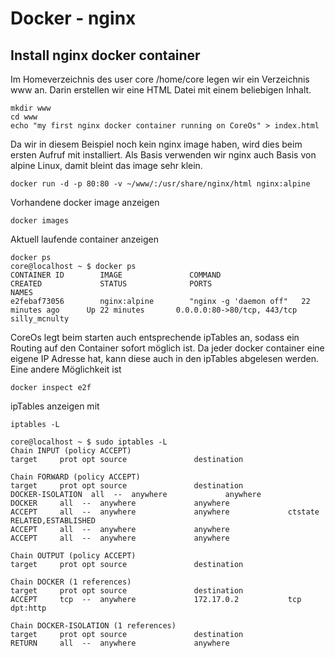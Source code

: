# Docker - nginx 

## Install nginx docker container
Im Homeverzeichnis des user core /home/core legen wir ein Verzeichnis www an. Darin erstellen wir eine HTML Datei mit einem beliebigen Inhalt.

```
mkdir www
cd www
echo "my first nginx docker container running on CoreOs" > index.html 
```

Da wir in diesem Beispiel noch kein nginx image haben, wird dies beim ersten Aufruf mit installiert.
Als Basis verwenden wir nginx auch Basis von alpine Linux, damit bleint das image sehr klein.
```
docker run -d -p 80:80 -v ~/www/:/usr/share/nginx/html nginx:alpine
```

Vorhandene docker image anzeigen
```
docker images 
```

Aktuell laufende container anzeigen 
```
docker ps
core@localhost ~ $ docker ps
CONTAINER ID        IMAGE               COMMAND                  CREATED             STATUS              PORTS                         NAMES
e2febaf73056        nginx:alpine        "nginx -g 'daemon off"   22 minutes ago      Up 22 minutes       0.0.0.0:80->80/tcp, 443/tcp   silly_mcnulty

```

CoreOs legt beim starten auch entsprechende ipTables an, sodass ein Routing auf den Container sofort möglich ist. Da jeder docker container eine eigene IP Adresse hat, kann diese auch in den ipTables abgelesen werden. Eine andere Möglichkeit ist
```
docker inspect e2f
```

ipTables anzeigen mit 
```
iptables -L 

core@localhost ~ $ sudo iptables -L
Chain INPUT (policy ACCEPT)
target     prot opt source               destination         

Chain FORWARD (policy ACCEPT)
target     prot opt source               destination         
DOCKER-ISOLATION  all  --  anywhere             anywhere            
DOCKER     all  --  anywhere             anywhere            
ACCEPT     all  --  anywhere             anywhere             ctstate RELATED,ESTABLISHED
ACCEPT     all  --  anywhere             anywhere            
ACCEPT     all  --  anywhere             anywhere            

Chain OUTPUT (policy ACCEPT)
target     prot opt source               destination         

Chain DOCKER (1 references)
target     prot opt source               destination         
ACCEPT     tcp  --  anywhere             172.17.0.2           tcp dpt:http

Chain DOCKER-ISOLATION (1 references)
target     prot opt source               destination         
RETURN     all  --  anywhere             anywhere  
```
